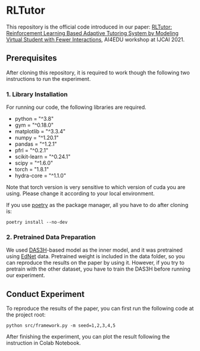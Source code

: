# RLTutor
This repository is the official code introduced in our paper: [RLTutor: Reinforcement Learning Based Adaptive Tutoring System by Modeling Virtual Student with Fewer Interactions](), AI4EDU workshop at IJCAI 2021.

## Prerequisites
After cloning this repository, it is required to work though the following two instructions to run the experiment.

### 1. Library Installation
For running our code, the following libraries are required.
 - python = "^3.8"
 - gym = "^0.18.0"
 - matplotlib = "^3.3.4"
 - numpy = "^1.20.1"
 - pandas = "^1.2.1"
 - pfrl = "^0.2.1"
 - scikit-learn = "^0.24.1"
 - scipy = "^1.6.0"
 - torch = "1.8.1"
 - hydra-core = "^1.1.0"

Note that torch version is very sensitive to which version of cuda you are using.  Please change it according to your local environment.

If you use [poetry](https://python-poetry.org/) as the package manager, all you have to do after cloning is:

```poetry install --no-dev```


### 2. Pretrained Data Preparation

We used [DAS3H](https://github.com/BenoitChoffin/das3h)-based model as the inner model, and it was pretrained using [EdNet](https://github.com/riiid/ednet) data.
Pretrained weight is included in the data folder, so you can reproduce the results on the paper by using it.
However, if you try to pretrain with the other dataset, you have to train the DAS3H before running our experiment.

## Conduct Experiment
To reproduce the results of the paper, you can first run the following code at the project root:

```python src/framework.py -m seed=1,2,3,4,5```

After finishing the experiment, you can plot the result following the instruction in Colab Notebook.